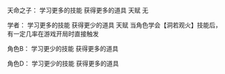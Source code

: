 天命之子：
    学习更多的技能
    获得更多的道具
    天赋
        无

学者：
    学习更多的技能
    获得更少的道具
    天赋
        当角色学会【洞若观火】技能后，有一定几率在游戏开局时直接触发

角色B：
    学习更少的技能
    获得更多的道具

角色D：
    学习更少的技能
    获得更多的道具